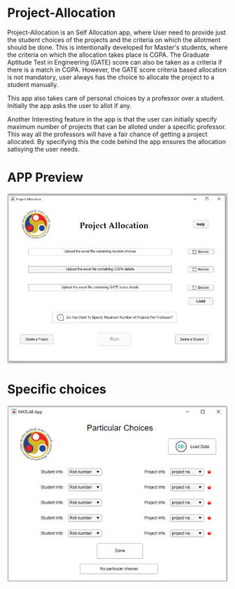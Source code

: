 # Project-Allocation

Project-Allocation is an Self Allocation app, where User need to provide just the student choices of the projects and the criteria on which the allotment should be done. This is intentionally developed for Master's students, where the criteria on which the allocation takes place is CGPA. The Graduate Aptitude Test in Engineering (GATE) score can also be taken as a criteria if there is a match in CGPA. However, the GATE score criteria based allocation is not mandatory, user always has the choice to allocate the project to a student manually.

This app also takes care of personal choices by a professor over a student. Initially the app asks the user to allot if any.  

Another Interesting feature in the app is that the user can initially specify maximum number of projects that can be alloted under a specific professor. This way all the professors will have a fair chance of getting a project allocated. By specifying this the code behind the app ensures the allocation satisying the user needs.


# APP Preview



![](Images/Project%20Allocation.png)

# Specific choices

![](Images/particular_choices.png)

